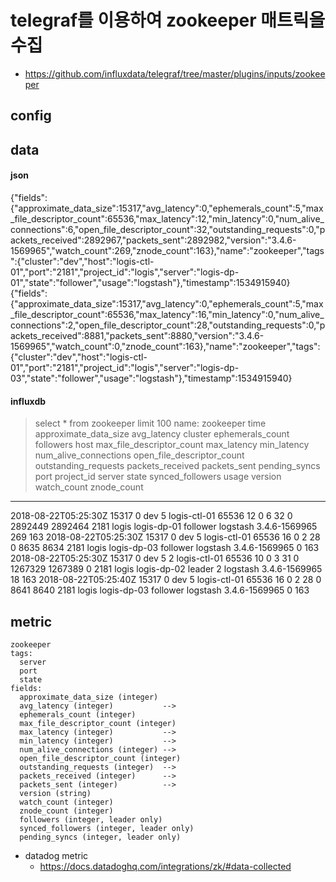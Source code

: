# telegraf를 이용하여 zookeeper 매트릭을 수집

* https://github.com/influxdata/telegraf/tree/master/plugins/inputs/zookeeper

## config

## data
#### json
{"fields":{"approximate_data_size":15317,"avg_latency":0,"ephemerals_count":5,"max_file_descriptor_count":65536,"max_latency":12,"min_latency":0,"num_alive_connections":6,"open_file_descriptor_count":32,"outstanding_requests":0,"packets_received":2892967,"packets_sent":2892982,"version":"3.4.6-1569965","watch_count":269,"znode_count":163},"name":"zookeeper","tags":{"cluster":"dev","host":"logis-ctl-01","port":"2181","project_id":"logis","server":"logis-dp-01","state":"follower","usage":"logstash"},"timestamp":1534915940}
{"fields":{"approximate_data_size":15317,"avg_latency":0,"ephemerals_count":5,"max_file_descriptor_count":65536,"max_latency":16,"min_latency":0,"num_alive_connections":2,"open_file_descriptor_count":28,"outstanding_requests":0,"packets_received":8881,"packets_sent":8880,"version":"3.4.6-1569965","watch_count":0,"znode_count":163},"name":"zookeeper","tags":{"cluster":"dev","host":"logis-ctl-01","port":"2181","project_id":"logis","server":"logis-dp-03","state":"follower","usage":"logstash"},"timestamp":1534915940}

#### influxdb
> select * from zookeeper limit 100
name: zookeeper
time                 approximate_data_size avg_latency cluster ephemerals_count followers host         max_file_descriptor_count max_latency min_latency num_alive_connections open_file_descriptor_count outstanding_requests packets_received packets_sent pending_syncs port project_id server      state    synced_followers usage    version       watch_count znode_count
----                 --------------------- ----------- ------- ---------------- --------- ----         ------------------------- ----------- ----------- --------------------- -------------------------- -------------------- ---------------- ------------ ------------- ---- ---------- ------      -----    ---------------- -----    -------       ----------- -----------
2018-08-22T05:25:30Z 15317                 0           dev     5                          logis-ctl-01 65536                     12          0           6                     32                         0                    2892449          2892464                    2181 logis      logis-dp-01 follower                  logstash 3.4.6-1569965 269         163
2018-08-22T05:25:30Z 15317                 0           dev     5                          logis-ctl-01 65536                     16          0           2                     28                         0                    8635             8634                       2181 logis      logis-dp-03 follower                  logstash 3.4.6-1569965 0           163
2018-08-22T05:25:30Z 15317                 0           dev     5                2         logis-ctl-01 65536                     10          0           3                     31                         0                    1267329          1267389      0             2181 logis      logis-dp-02 leader   2                logstash 3.4.6-1569965 18          163
2018-08-22T05:25:40Z 15317                 0           dev     5                          logis-ctl-01 65536                     16          0           2                     28                         0                    8641             8640                       2181 logis      logis-dp-03 follower                  logstash 3.4.6-1569965 0           163


## metric
~~~
zookeeper
tags:
  server
  port
  state
fields:
  approximate_data_size (integer)
  avg_latency (integer)           -->
  ephemerals_count (integer)
  max_file_descriptor_count (integer)
  max_latency (integer)           -->
  min_latency (integer)           -->
  num_alive_connections (integer) -->
  open_file_descriptor_count (integer)
  outstanding_requests (integer)  -->
  packets_received (integer)      -->
  packets_sent (integer)          -->
  version (string)
  watch_count (integer)
  znode_count (integer)
  followers (integer, leader only)
  synced_followers (integer, leader only)
  pending_syncs (integer, leader only)
~~~

* datadog metric
  * https://docs.datadoghq.com/integrations/zk/#data-collected